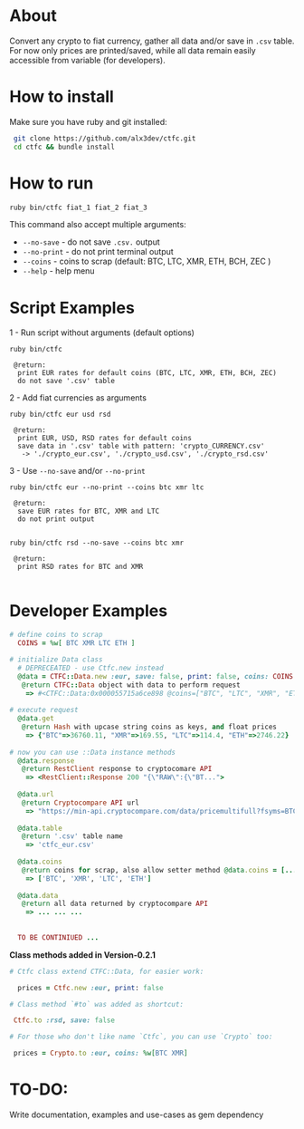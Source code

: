 # About

Convert any crypto to fiat currency, gather all data and/or save in `.csv` table.  
For now only prices are printed/saved, while all data remain easily accessible from variable (for developers).  
  
  
# How to install

Make sure you have ruby and git installed:

```bash
 git clone https://github.com/alx3dev/ctfc.git
 cd ctfc && bundle install
```  
  
# How to run

```bash
ruby bin/ctfc fiat_1 fiat_2 fiat_3
```

This command also accept multiple arguments:

 - `--no-save`  -  do not save `.csv.` output
 - `--no-print` -  do not print terminal output
 - `--coins`    -  coins to scrap (default: BTC, LTC, XMR, ETH, BCH, ZEC )
 - `--help`     -  help menu
  
  
# Script Examples

 1 - Run script without arguments (default options)  
 
 ```
 ruby bin/ctfc 
 
  @return:  
   print EUR rates for default coins (BTC, LTC, XMR, ETH, BCH, ZEC)
   do not save '.csv' table 
 ```     
     
     
 2 - Add fiat currencies as arguments  

```
ruby bin/ctfc eur usd rsd

 @return:  
  print EUR, USD, RSD rates for default coins 
  save data in '.csv' table with pattern: 'crypto_CURRENCY.csv'
   -> './crypto_eur.csv', './crypto_usd.csv', './crypto_rsd.csv'
```

 3 - Use `--no-save` and/or `--no-print`  
 
```
ruby bin/ctfc eur --no-print --coins btc xmr ltc
 
 @return:
  save EUR rates for BTC, XMR and LTC
  do not print output  
  
  
ruby bin/ctfc rsd --no-save --coins btc xmr

 @return:
  print RSD rates for BTC and XMR
  
```  

  
# Developer Examples


```ruby
# define coins to scrap
  COINS = %w[ BTC XMR LTC ETH ]

# initialize Data class  
  # DEPRECEATED - use Ctfc.new instead
  @data = CTFC::Data.new :eur, save: false, print: false, coins: COINS  
   @return CTFC::Data object with data to perform request
    => #<CTFC::Data:0x000055715a6ce898 @coins=["BTC", "LTC", "XMR", "ETH", "BCH", "ZEC"], @currency="EUR", @print=true, @save=false>
 
# execute request
  @data.get
   @return Hash with upcase string coins as keys, and float prices
    => {"BTC"=>36760.11, "XMR"=>169.55, "LTC"=>114.4, "ETH"=>2746.22}
  
# now you can use ::Data instance methods
  @data.response
   @return RestClient response to cryptocomare API
    => <RestClient::Response 200 "{\"RAW\":{\"BT...">
   
  @data.url
   @return Cryptocompare API url
    => "https://min-api.cryptocompare.com/data/pricemultifull?fsyms=BTC&fsyms=LTC&fsyms=XMR&fsyms=ETH&fsyms=BCH&fsyms=ZEC&tsyms=EUR"
    
  @data.table
   @return '.csv' table name
    => 'ctfc_eur.csv'
    
  @data.coins
   @return coins for scrap, also allow setter method @data.coins = [...]
    => ['BTC', 'XMR', 'LTC', 'ETH']
    
  @data.data
   @return all data returned by cryptocompare API
    => ... ... ...
    
  
  TO BE CONTINIUED ...
```    

**Class methods added in Version-0.2.1**

```ruby
# Ctfc class extend CTFC::Data, for easier work:

  prices = Ctfc.new :eur, print: false

# Class method `#to` was added as shortcut:

 Ctfc.to :rsd, save: false

# For those who don't like name `Ctfc`, you can use `Crypto` too:

 prices = Crypto.to :eur, coins: %w[BTC XMR]

```  
  
# TO-DO:
Write documentation, examples and use-cases as gem dependency

